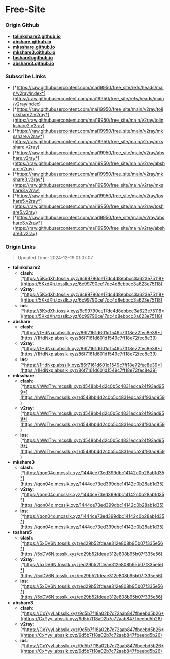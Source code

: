# Free-Site

### Origin Github

- [**tolinkshare2.github.io**](https://github.com/tolinkshare2/tolinkshare2.github.io)
- [**abshare.github.io**](https://github.com/abshare/abshare.github.io)
- [**mksshare.github.io**](https://github.com/mksshare/mksshare.github.io)
- [**mkshare3.github.io**](https://github.com/mkshare3/mkshare3.github.io)
- [**toshare5.github.io**](https://github.com/toshare5/toshare5.github.io)
- [**abshare3.github.io**](https://github.com/abshare3/abshare3.github.io)

### Subscribe Links

- [*https://raw.githubusercontent.com/mai19950/free_site/refs/heads/main/v2ray/index*](https://raw.githubusercontent.com/mai19950/free_site/refs/heads/main/v2ray/index)
- [*https://raw.githubusercontent.com/mai19950/free_site/main/v2ray/tolinkshare2.v2ray*](https://raw.githubusercontent.com/mai19950/free_site/main/v2ray/tolinkshare2.v2ray)
- [*https://raw.githubusercontent.com/mai19950/free_site/main/v2ray/mksshare.v2ray*](https://raw.githubusercontent.com/mai19950/free_site/main/v2ray/mksshare.v2ray)
- [*https://raw.githubusercontent.com/mai19950/free_site/main/v2ray/abshare.v2ray*](https://raw.githubusercontent.com/mai19950/free_site/main/v2ray/abshare.v2ray)
- [*https://raw.githubusercontent.com/mai19950/free_site/main/v2ray/mkshare3.v2ray*](https://raw.githubusercontent.com/mai19950/free_site/main/v2ray/mkshare3.v2ray)
- [*https://raw.githubusercontent.com/mai19950/free_site/main/v2ray/toshare5.v2ray*](https://raw.githubusercontent.com/mai19950/free_site/main/v2ray/toshare5.v2ray)
- [*https://raw.githubusercontent.com/mai19950/free_site/main/v2ray/abshare3.v2ray*](https://raw.githubusercontent.com/mai19950/free_site/main/v2ray/abshare3.v2ray)

### Origin Links

> Updated Time: 2024-12-19 01:07:07

- **tolinkshare2**
  - **clash**: [*https://5KxdXh.tosslk.xyz/6c99790ce17dc4d8ebbcc3a623e75118*](https://5KxdXh.tosslk.xyz/6c99790ce17dc4d8ebbcc3a623e75118)
  - **v2ray**: [*https://5KxdXh.tosslk.xyz/6c99790ce17dc4d8ebbcc3a623e75118*](https://5KxdXh.tosslk.xyz/6c99790ce17dc4d8ebbcc3a623e75118)
  - **ios**: [*https://5KxdXh.tosslk.xyz/6c99790ce17dc4d8ebbcc3a623e75118*](https://5KxdXh.tosslk.xyz/6c99790ce17dc4d8ebbcc3a623e75118)
- **abshare**
  - **clash**: [*https://1HdNxp.absslk.xyz/86f7161d601d1549c7ff18e72fec8e39*](https://1HdNxp.absslk.xyz/86f7161d601d1549c7ff18e72fec8e39)
  - **v2ray**: [*https://1HdNxp.absslk.xyz/86f7161d601d1549c7ff18e72fec8e39*](https://1HdNxp.absslk.xyz/86f7161d601d1549c7ff18e72fec8e39)
  - **ios**: [*https://1HdNxp.absslk.xyz/86f7161d601d1549c7ff18e72fec8e39*](https://1HdNxp.absslk.xyz/86f7161d601d1549c7ff18e72fec8e39)
- **mksshare**
  - **clash**: [*https://hWdThv.mcsslk.xyz/d548bb4d2c0b5c4831edca24f93ad959*](https://hWdThv.mcsslk.xyz/d548bb4d2c0b5c4831edca24f93ad959)
  - **v2ray**: [*https://hWdThv.mcsslk.xyz/d548bb4d2c0b5c4831edca24f93ad959*](https://hWdThv.mcsslk.xyz/d548bb4d2c0b5c4831edca24f93ad959)
  - **ios**: [*https://hWdThv.mcsslk.xyz/d548bb4d2c0b5c4831edca24f93ad959*](https://hWdThv.mcsslk.xyz/d548bb4d2c0b5c4831edca24f93ad959)
- **mkshare3**
  - **clash**: [*https://qon04o.mcsslk.xyz/1444ce73ed399dbc14142c0b28ab1d35*](https://qon04o.mcsslk.xyz/1444ce73ed399dbc14142c0b28ab1d35)
  - **v2ray**: [*https://qon04o.mcsslk.xyz/1444ce73ed399dbc14142c0b28ab1d35*](https://qon04o.mcsslk.xyz/1444ce73ed399dbc14142c0b28ab1d35)
  - **ios**: [*https://qon04o.mcsslk.xyz/1444ce73ed399dbc14142c0b28ab1d35*](https://qon04o.mcsslk.xyz/1444ce73ed399dbc14142c0b28ab1d35)
- **toshare5**
  - **clash**: [*https://5xDV6N.tosslk.xyz/ed29b52fdeae312e808b95b07f335e56*](https://5xDV6N.tosslk.xyz/ed29b52fdeae312e808b95b07f335e56)
  - **v2ray**: [*https://5xDV6N.tosslk.xyz/ed29b52fdeae312e808b95b07f335e56*](https://5xDV6N.tosslk.xyz/ed29b52fdeae312e808b95b07f335e56)
  - **ios**: [*https://5xDV6N.tosslk.xyz/ed29b52fdeae312e808b95b07f335e56*](https://5xDV6N.tosslk.xyz/ed29b52fdeae312e808b95b07f335e56)
- **abshare3**
  - **clash**: [*https://CxYyyI.absslk.xyz/9d5b7f18a02b7c72aab847fbeebd5b26*](https://CxYyyI.absslk.xyz/9d5b7f18a02b7c72aab847fbeebd5b26)
  - **v2ray**: [*https://CxYyyI.absslk.xyz/9d5b7f18a02b7c72aab847fbeebd5b26*](https://CxYyyI.absslk.xyz/9d5b7f18a02b7c72aab847fbeebd5b26)
  - **ios**: [*https://CxYyyI.absslk.xyz/9d5b7f18a02b7c72aab847fbeebd5b26*](https://CxYyyI.absslk.xyz/9d5b7f18a02b7c72aab847fbeebd5b26)
